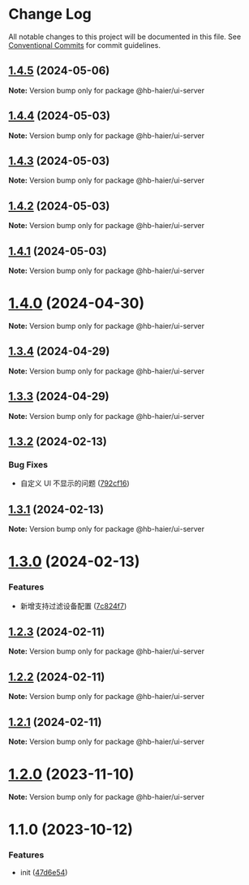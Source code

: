 # Change Log

All notable changes to this project will be documented in this file.
See [Conventional Commits](https://conventionalcommits.org) for commit guidelines.

## [1.4.5](https://github.com/baranwang/homebridge-plugin-haier/compare/v1.4.4...v1.4.5) (2024-05-06)

**Note:** Version bump only for package @hb-haier/ui-server

## [1.4.4](https://github.com/baranwang/homebridge-plugin-haier/compare/v1.4.3...v1.4.4) (2024-05-03)

**Note:** Version bump only for package @hb-haier/ui-server

## [1.4.3](https://github.com/baranwang/homebridge-plugin-haier/compare/v1.4.2...v1.4.3) (2024-05-03)

**Note:** Version bump only for package @hb-haier/ui-server

## [1.4.2](https://github.com/baranwang/homebridge-plugin-haier/compare/v1.4.1...v1.4.2) (2024-05-03)

**Note:** Version bump only for package @hb-haier/ui-server

## [1.4.1](https://github.com/baranwang/homebridge-plugin-haier/compare/v1.4.0...v1.4.1) (2024-05-03)

**Note:** Version bump only for package @hb-haier/ui-server

# [1.4.0](https://github.com/baranwang/homebridge-plugin-haier/compare/v1.3.4...v1.4.0) (2024-04-30)

**Note:** Version bump only for package @hb-haier/ui-server

## [1.3.4](https://github.com/baranwang/homebridge-plugin-haier/compare/v1.3.3...v1.3.4) (2024-04-29)

**Note:** Version bump only for package @hb-haier/ui-server

## [1.3.3](https://github.com/baranwang/homebridge-plugin-haier/compare/v1.3.2...v1.3.3) (2024-04-29)

**Note:** Version bump only for package @hb-haier/ui-server

## [1.3.2](https://github.com/baranwang/homebridge-plugin-haier/compare/v1.3.1...v1.3.2) (2024-02-13)

### Bug Fixes

- 自定义 UI 不显示的问题 ([792cf16](https://github.com/baranwang/homebridge-plugin-haier/commit/792cf162b6fb5867b2819d62760d4e42aa428080))

## [1.3.1](https://github.com/baranwang/homebridge-plugin-haier/compare/v1.3.0...v1.3.1) (2024-02-13)

**Note:** Version bump only for package @hb-haier/ui-server

# [1.3.0](https://github.com/baranwang/homebridge-plugin-haier/compare/v1.2.3...v1.3.0) (2024-02-13)

### Features

- 新增支持过滤设备配置 ([7c824f7](https://github.com/baranwang/homebridge-plugin-haier/commit/7c824f7ca9211d9b11d927cfdc863f4c59b4ce21))

## [1.2.3](https://github.com/baranwang/homebridge-plugin-haier/compare/v1.2.2...v1.2.3) (2024-02-11)

**Note:** Version bump only for package @hb-haier/ui-server

## [1.2.2](https://github.com/baranwang/homebridge-plugin-haier/compare/v1.2.1...v1.2.2) (2024-02-11)

**Note:** Version bump only for package @hb-haier/ui-server

## [1.2.1](https://github.com/baranwang/homebridge-plugin-haier/compare/v1.2.0...v1.2.1) (2024-02-11)

**Note:** Version bump only for package @hb-haier/ui-server

# [1.2.0](https://github.com/baranwang/homebridge-plugin-haier/compare/v1.1.0...v1.2.0) (2023-11-10)

**Note:** Version bump only for package @hb-haier/ui-server

# 1.1.0 (2023-10-12)

### Features

- init ([47d6e54](https://github.com/baranwang/homebridge-plugin-haier/commit/47d6e542ef4498c925fe8787a6277759a22132c8))
